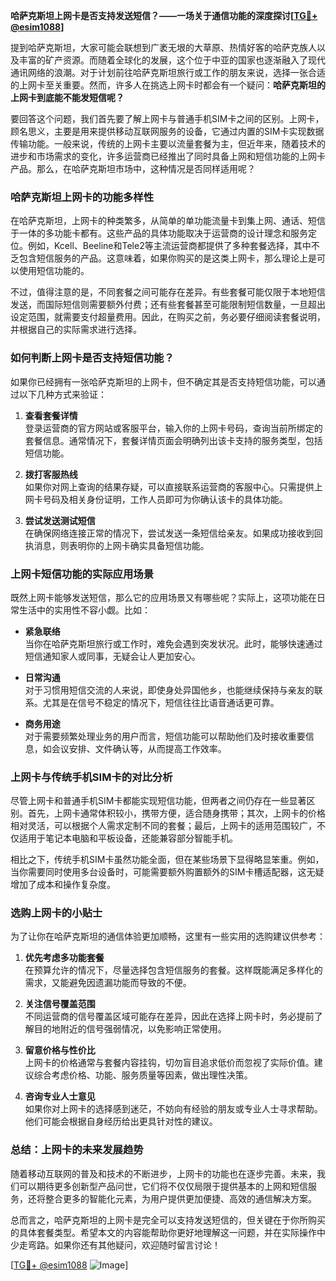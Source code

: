 **哈萨克斯坦上网卡是否支持发送短信？——一场关于通信功能的深度探讨[[TG💪+ @esim1088](https://t.me/s/esim1088)]**

提到哈萨克斯坦，大家可能会联想到广袤无垠的大草原、热情好客的哈萨克族人以及丰富的矿产资源。而随着全球化的发展，这个位于中亚的国家也逐渐融入了现代通讯网络的浪潮。对于计划前往哈萨克斯坦旅行或工作的朋友来说，选择一张合适的上网卡至关重要。然而，许多人在挑选上网卡时都会有一个疑问：**哈萨克斯坦的上网卡到底能不能发短信呢？**

要回答这个问题，我们首先要了解上网卡与普通手机SIM卡之间的区别。上网卡，顾名思义，主要是用来提供移动互联网服务的设备，它通过内置的SIM卡实现数据传输功能。一般来说，传统的上网卡主要以流量套餐为主，但近年来，随着技术的进步和市场需求的变化，许多运营商已经推出了同时具备上网和短信功能的上网卡产品。那么，在哈萨克斯坦市场中，这种情况是否同样适用呢？

### **哈萨克斯坦上网卡的功能多样性**

在哈萨克斯坦，上网卡的种类繁多，从简单的单功能流量卡到集上网、通话、短信于一体的多功能卡都有。这些产品的具体功能取决于运营商的设计理念和服务定位。例如，Kcell、Beeline和Tele2等主流运营商都提供了多种套餐选择，其中不乏包含短信服务的产品。这意味着，如果你购买的是这类上网卡，那么理论上是可以使用短信功能的。

不过，值得注意的是，不同套餐之间可能存在差异。有些套餐可能仅限于本地短信发送，而国际短信则需要额外付费；还有些套餐甚至可能限制短信数量，一旦超出设定范围，就需要支付超量费用。因此，在购买之前，务必要仔细阅读套餐说明，并根据自己的实际需求进行选择。

### **如何判断上网卡是否支持短信功能？**

如果你已经拥有一张哈萨克斯坦的上网卡，但不确定其是否支持短信功能，可以通过以下几种方式来验证：

1. **查看套餐详情**  
   登录运营商的官方网站或客服平台，输入你的上网卡号码，查询当前所绑定的套餐信息。通常情况下，套餐详情页面会明确列出该卡支持的服务类型，包括短信功能。

2. **拨打客服热线**  
   如果你对网上查询的结果存疑，可以直接联系运营商的客服中心。只需提供上网卡号码及相关身份证明，工作人员即可为你确认该卡的具体功能。

3. **尝试发送测试短信**  
   在确保网络连接正常的情况下，尝试发送一条短信给亲友。如果成功接收到回执消息，则表明你的上网卡确实具备短信功能。

### **上网卡短信功能的实际应用场景**

既然上网卡能够发送短信，那么它的应用场景又有哪些呢？实际上，这项功能在日常生活中的实用性不容小觑。比如：

- **紧急联络**  
  当你在哈萨克斯坦旅行或工作时，难免会遇到突发状况。此时，能够快速通过短信通知家人或同事，无疑会让人更加安心。

- **日常沟通**  
  对于习惯用短信交流的人来说，即使身处异国他乡，也能继续保持与亲友的联系。尤其是在信号不稳定的情况下，短信往往比语音通话更可靠。

- **商务用途**  
  对于需要频繁处理业务的用户而言，短信功能可以帮助他们及时接收重要信息，如会议安排、文件确认等，从而提高工作效率。

### **上网卡与传统手机SIM卡的对比分析**

尽管上网卡和普通手机SIM卡都能实现短信功能，但两者之间仍存在一些显著区别。首先，上网卡通常体积较小，携带方便，适合随身携带；其次，上网卡的价格相对灵活，可以根据个人需求定制不同的套餐；最后，上网卡的适用范围较广，不仅适用于笔记本电脑和平板设备，还能兼容部分智能手机。

相比之下，传统手机SIM卡虽然功能全面，但在某些场景下显得略显笨重。例如，当你需要同时使用多台设备时，可能需要额外购置额外的SIM卡槽适配器，这无疑增加了成本和操作复杂度。

### **选购上网卡的小贴士**

为了让你在哈萨克斯坦的通信体验更加顺畅，这里有一些实用的选购建议供参考：

1. **优先考虑多功能套餐**  
   在预算允许的情况下，尽量选择包含短信服务的套餐。这样既能满足多样化的需求，又能避免因遗漏功能而导致的不便。

2. **关注信号覆盖范围**  
   不同运营商的信号覆盖区域可能存在差异，因此在选择上网卡时，务必提前了解目的地附近的信号强弱情况，以免影响正常使用。

3. **留意价格与性价比**  
   上网卡的价格通常与套餐内容挂钩，切勿盲目追求低价而忽视了实际价值。建议综合考虑价格、功能、服务质量等因素，做出理性决策。

4. **咨询专业人士意见**  
   如果你对上网卡的选择感到迷茫，不妨向有经验的朋友或专业人士寻求帮助。他们可能会根据自身经历给出更具针对性的建议。

### **总结：上网卡的未来发展趋势**

随着移动互联网的普及和技术的不断进步，上网卡的功能也在逐步完善。未来，我们可以期待更多创新型产品问世，它们将不仅仅局限于提供基本的上网和短信服务，还将整合更多的智能化元素，为用户提供更加便捷、高效的通信解决方案。

总而言之，哈萨克斯坦的上网卡是完全可以支持发送短信的，但关键在于你所购买的具体套餐类型。希望本文的内容能帮助你更好地理解这一问题，并在实际操作中少走弯路。如果你还有其他疑问，欢迎随时留言讨论！

[[TG💪+ @esim1088](https://t.me/s/esim1088) ![Image](https://i.postimg.cc/4NQfJmqS/Snipaste-2025-05-13-00-14-12.png)]